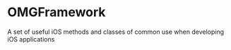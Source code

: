 OMGFramework
============

A set of useful iOS methods and classes of common use when developing iOS applications
